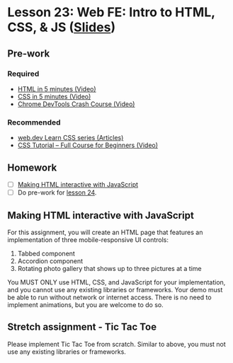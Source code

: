 # Lesson 23: Web FE: Intro to HTML, CSS, & JS ([Slides](https://code-differently.github.io/code-society-25-2/slides/#/lesson_23))

## Pre-work

### Required

* [HTML in 5 minutes (Video)](https://www.youtube.com/watch?v=salY_Sm6mv4)
* [CSS in 5 minutes (Video)](https://www.youtube.com/watch?v=Z4pCqK-V_Wo)
* [Chrome DevTools Crash Course (Video)](https://www.youtube.com/watch?v=151NXMk0a2c)

### Recommended

* [web.dev Learn CSS series (Articles)](https://web.dev/learn/css/)
* [CSS Tutorial – Full Course for Beginners (Video)](https://www.youtube.com/watch?v=OXGznpKZ_sA&t=68s)

## Homework

- [ ] [Making HTML interactive with JavaScript](#making-html-interactive-with-javascript)
- [ ] Do pre-work for [lesson 24](/lesson_24/).

## Making HTML interactive with JavaScript

For this assignment, you will create an HTML page that features an implementation of three mobile-responsive UI controls:

1) Tabbed component
2) Accordion component
3) Rotating photo gallery that shows up to three pictures at a time

You MUST ONLY use HTML, CSS, and JavaScript for your implementation, and you cannot use any existing libraries or frameworks. Your demo must be able to run without network or internet access. There is no need to implement animations, but you are welcome to do so.

## Stretch assignment - Tic Tac Toe

Please implement Tic Tac Toe from scratch. Similar to above, you must not use any existing libraries or frameworks.